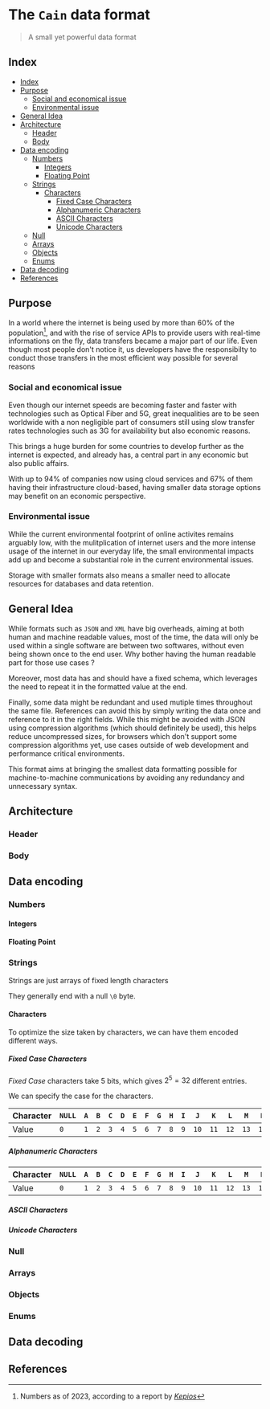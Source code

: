 # The `Cain` data format

> A small yet powerful data format

## Index

- [Index](#index)
- [Purpose](#purpose)
  - [Social and economical issue](#social-and-economical-issue)
  - [Environmental issue](#environmental-issue)
- [General Idea](#general-idea)
- [Architecture](#architecture)
  - [Header](#header)
  - [Body](#body)
- [Data encoding](#data-encoding)
  - [Numbers](#numbers)
    - [Integers](#integers)
    - [Floating Point](#floating-point)
  - [Strings](#strings)
    - [Characters](#characters)
      - [Fixed Case Characters](#fixed-case-characters)
      - [Alphanumeric Characters](#alphanumeric-characters)
      - [ASCII Characters](#ascii-characters)
      - [Unicode Characters](#unicode-characters)
  - [Null](#null)
  - [Arrays](#arrays)
  - [Objects](#objects)
  - [Enums](#enums)
- [Data decoding](#data-decoding)
- [References](#references)

## Purpose

In a world where the internet is being used by more than 60% of the population[^1], and with the rise of service APIs to provide users with real-time informations on the fly, data transfers became a major part of our life. Even though most people don't notice it, us developers have the responsibilty to conduct those transfers in the most efficient way possible for several reasons

### Social and economical issue

Even though our internet speeds are becoming faster and faster with technologies such as Optical Fiber and 5G, great inequalities are to be seen worldwide with a non negligible part of consumers still using slow transfer rates technologies such as 3G for availability but also economic reasons.

This brings a huge burden for some countries to develop further as the internet is expected, and already has, a central part in any economic but also public affairs.

With up to 94% of companies now using cloud services and 67% of them having their infrastructure cloud-based, having smaller data storage options may benefit on an economic perspective.

### Environmental issue

While the current environmental footprint of online activites remains arguably low, with the mulitplication of internet users and the more intense usage of the internet in our everyday life, the small environmental impacts add up and become a substantial role in the current environmental issues.

Storage with smaller formats also means a smaller need to allocate resources for databases and data retention.

## General Idea

While formats such as `JSON` and `XML` have big overheads, aiming at both human and machine readable values, most of the time, the data will only be used within a single software are between two softwares, without even being shown once to the end user. Why bother having the human readable part for those use cases ?

Moreover, most data has and should have a fixed schema, which leverages the need to repeat it in the formatted value at the end.

Finally, some data might be redundant and used mutiple times throughout the same file. References can avoid this by simply writing the data once and reference to it in the right fields. While this might be avoided with JSON using compression algorithms (which should definitely be used), this helps reduce uncompressed sizes, for browsers which don't support some compression algorithms yet, use cases outside of web development and performance critical environments.

This format aims at bringing the smallest data formatting possible for machine-to-machine communications by avoiding any redundancy and unnecessary syntax.

## Architecture

### Header

### Body

## Data encoding

### Numbers

#### Integers

#### Floating Point

### Strings

Strings are just arrays of fixed length characters

They generally end with a null `\0` byte.

#### Characters

To optimize the size taken by characters, we can have them encoded different ways.

##### Fixed Case Characters

*Fixed Case* characters take 5 bits, which gives $2^5 = 32$ different entries.

We can specify the case for the characters.

| Character | `NULL` | `A` | `B` | `C` | `D` | `E` | `F` | `G` | `H` | `I` | `J`  | `K`  | `L`  | `M`  | `N`  | `O`  | `P`  | `Q`  | `R`  | `S`  | `T`  | `U`  | `V`  | `W`  | `X`  | `Y`  | `Z`  | `SPACE` | `NEWLINE` | `TAB` |
| --------- | ------ | --- | --- | --- | --- | --- | --- | --- | --- | --- | ---- | ---- | ---- | ---- | ---- | ---- | ---- | ---- | ---- | ---- | ---- | ---- | ---- | ---- | ---- | ---- | ---- | --- | --- | --- |
| Value    | `0`    | `1` | `2` | `3` | `4` | `5` | `6` | `7` | `8` | `9` | `10` | `11` | `12` | `13` | `14` | `15` | `16` | `17` | `18` | `19` | `20` | `21` | `22` | `23` | `24` | `25` | `26` | `27` | `28` | `29` |

##### Alphanumeric Characters

| Character | `NULL` | `A` | `B` | `C` | `D` | `E` | `F` | `G` | `H` | `I` | `J`  | `K`  | `L`  | `M`  | `N`  | `O`  | `P`  | `Q`  | `R`  | `S`  | `T`  | `U`  | `V`  | `W`  | `X`  | `Y`  | `Z`  | `SPACE` | `NEWLINE` | `TAB` |
| --------- | ------ | --- | --- | --- | --- | --- | --- | --- | --- | --- | ---- | ---- | ---- | ---- | ---- | ---- | ---- | ---- | ---- | ---- | ---- | ---- | ---- | ---- | ---- | ---- | ---- | --- | --- | --- |
| Value    | `0`    | `1` | `2` | `3` | `4` | `5` | `6` | `7` | `8` | `9` | `10` | `11` | `12` | `13` | `14` | `15` | `16` | `17` | `18` | `19` | `20` | `21` | `22` | `23` | `24` | `25` | `26` | `27` | `28` | `29` |

##### ASCII Characters

##### Unicode Characters

### Null

### Arrays

### Objects

### Enums

## Data decoding

## References

[^1]: Numbers as of 2023, according to a report by [*Kepios*](https://www.statista.com/statistics/617136/digital-population-worldwide/)
